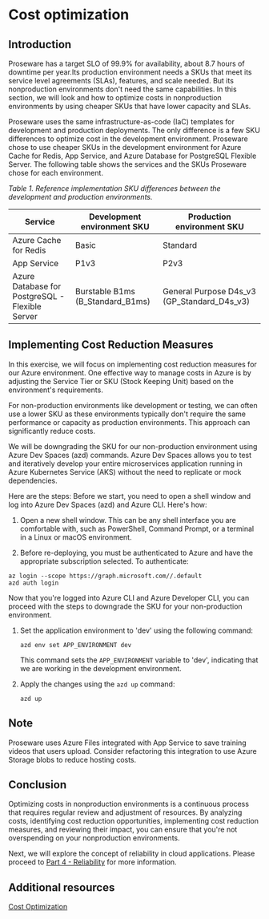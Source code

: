 # Cost optimization

## Introduction

Proseware has a target SLO of 99.9% for availability, about 8.7 hours of downtime per year.Its production environment needs a SKUs that meet its service level agreements (SLAs), features, and scale needed. But its nonproduction environments don't need the same capabilities. In this section, we will look and how to optimize costs in nonproduction environments by using cheaper SKUs that have lower capacity and SLAs. 

Proseware uses the same infrastructure-as-code (IaC) templates for development and production deployments. The only difference is a few SKU differences to optimize cost in the development environment. Proseware chose to use cheaper SKUs in the development environment for Azure Cache for Redis, App Service, and Azure Database for PostgreSQL Flexible Server. The following table shows the services and the SKUs Proseware chose for each environment.

*Table 1. Reference implementation SKU differences between the development and production environments.*

| Service | Development environment SKU | Production environment SKU |
| --- | --- | --- |
| Azure Cache for Redis | Basic | Standard |
| App Service | P1v3 | P2v3 |
| Azure Database for PostgreSQL - Flexible Server | Burstable B1ms (B_Standard_B1ms) | General Purpose D4s_v3 (GP_Standard_D4s_v3) |


## Implementing Cost Reduction Measures

In this exercise, we will focus on implementing cost reduction measures for our Azure environment. One effective way to manage costs in Azure is by adjusting the Service Tier or SKU (Stock Keeping Unit) based on the environment's requirements. 

For non-production environments like development or testing, we can often use a lower SKU as these environments typically don't require the same performance or capacity as production environments. This approach can significantly reduce costs.

We will be downgrading the SKU for our non-production environment using Azure Dev Spaces (azd) commands. Azure Dev Spaces allows you to test and iteratively develop your entire microservices application running in Azure Kubernetes Service (AKS) without the need to replicate or mock dependencies.

Here are the steps:
Before we start, you need to open a shell window and log into Azure Dev Spaces (azd) and Azure CLI. Here's how:

1. Open a new shell window. This can be any shell interface you are comfortable with, such as PowerShell, Command Prompt, or a terminal in a Linux or macOS environment.

2. Before re-deploying, you must be authenticated to Azure and have the appropriate subscription selected.  To authenticate:

```shell
az login --scope https://graph.microsoft.com//.default
azd auth login
```

Now that you're logged into Azure CLI and Azure Developer CLI, you can proceed with the steps to downgrade the SKU for your non-production environment.

1. Set the application environment to 'dev' using the following command:

    ```shell
    azd env set APP_ENVIRONMENT dev
    ```

    This command sets the `APP_ENVIRONMENT` variable to 'dev', indicating that we are working in the development environment.

2. Apply the changes using the `azd up` command:

    ```shell
    azd up
    ```

## Note

Proseware uses Azure Files integrated with App Service to save training videos that users upload.
Consider refactoring this integration to use Azure Storage blobs to reduce hosting costs.

## Conclusion

Optimizing costs in nonproduction environments is a continuous process that requires regular review and adjustment of resources. By analyzing costs, identifying cost reduction opportunities, implementing cost reduction measures, and reviewing their impact, you can ensure that you're not overspending on your nonproduction environments.

Next, we will explore the concept of reliability in cloud applications. Please proceed to [Part 4 - Reliability](../Part4-Reliability/README.md) for more information.

## Additional resources

[Cost Optimization](https://learn.microsoft.com/azure/well-architected/cost-optimization)
